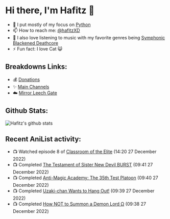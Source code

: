 # Hi there, I'm Hafitz 👋
- 🐍 I put mostly of my focus on [Python](https://python.org)
- 📫 How to reach me: [@hafitzXD](https://t.me/hafitzXD)
- 🎵 I also love listening to music with my favorite genres being [Symphonic Blackened Deathcore](https://youtu.be/qyYmS_iBcy4)
- ⚡ Fun fact: I love Cat 😺

## Breakdowns Links:
- 💰 [Donations](https://t.me/TheBreakdowns/2)
- ✨ [Main Channels](https://t.me/TheBreakdowns)
- ☁️ [Mirror Leech Gate](https://t.me/BreakdownsGate)

## Github Stats:
![Hafitz's github stats](https://github-readme-stats.vercel.app/api?username=breakdowns&show_icons=true&count_private=true&bg_color=00000000&text_color=777)

## Recent AniList activity:
<!-- ANILIST_ACTIVITY:start -->

-   📺 Watched episode 8 of [Classroom of the Elite](https://anilist.co/anime/98659) (14:20 27 December 2022)
-   📺 Completed [The Testament of Sister New Devil BURST](https://anilist.co/anime/21110) (09:41 27 December 2022)
-   📺 Completed [Anti-Magic Academy: The 35th Test Platoon](https://anilist.co/anime/20704) (09:40 27 December 2022)
-   📺 Completed [Uzaki-chan Wants to Hang Out!](https://anilist.co/anime/115113) (09:39 27 December 2022)
-   📺 Completed [How NOT to Summon a Demon Lord Ω](https://anilist.co/anime/117448) (09:38 27 December 2022)

<!-- ANILIST_ACTIVITY:end -->
